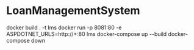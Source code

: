 # LoanManagementSystem
docker build . -t lms
 docker run -p 8081:80 -e ASPDOTNET_URLS=http://+:80 lms
 docker-compose up --build
  docker-compose down